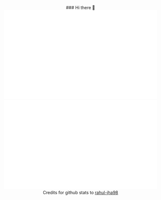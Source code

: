 <div width="100%" align="center">
### Hi there 👋

<div width="100%" align="center">
<img src="https://github.com/enzoc17/github-stats-transparent/blob/output/generated/languages.svg"/>
<img src="https://github.com/enzoc17/github-stats-transparent/blob/output/generated/overview.svg"/>


<br>
Credits for github stats to <a href='https://github.com/rahul-jha98'>rahul-jha98</a>
</div>
<br>

<!--
**enzoc17/enzoc17** is a ✨ _special_ ✨ repository because its `README.md` (this file) appears on your GitHub profile.

Here are some ideas to get you started:

- 🔭 I’m currently working on ...
- 🌱 I’m currently learning ...
- 👯 I’m looking to collaborate on ...
- 🤔 I’m looking for help with ...
- 💬 Ask me about ...
- 📫 How to reach me: ...
- 😄 Pronouns: ...
- ⚡ Fun fact: ...
-->
